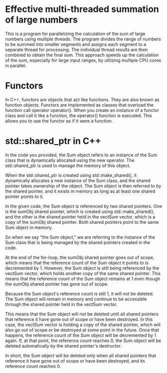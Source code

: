 # Effective multi-threaded summation of large numbers
This is a program for parallelizing the calculation of the sum of large numbers using multiple threads. 
The program divides the range of numbers to be summed into smaller segments and assigns each segment to a separate thread for processing.
The individual thread results are then combined to obtain the final sum. This approach speeds up the calculation of the sum, especially for large input ranges,
by utilizing multiple CPU cores in parallel.

# Functors
In C++, functors are objects that act like functions. They are also known as function objects.
Functors are implemented as classes that overload the function call operator operator(). 
When you create an instance of a functor class and call it like a function, 
the operator() function is executed. This allows you to use the functor as if it were a function.

# std::shared_ptr in C++
In the code you provided, the Sum object refers to an instance of the Sum class that is dynamically allocated using the new operator. The std::shared_ptr is used to manage the memory of this object.

When the std::shared_ptr is created using std::make_shared<Sum>(), it dynamically allocates a new instance of the Sum class, and the shared pointer takes ownership of the object. The Sum object is then referred to by the shared pointer, and it exists in memory as long as at least one shared pointer points to it.

In the given code, the Sum object is referenced by two shared pointers. One is the sumObj shared pointer, which is created using std::make_shared<Sum>(), and the other is the shared pointer held in the vectSum vector, which is a copy of the sumObj shared pointer. Both shared pointers point to the same Sum object in memory.

So when we say "the Sum object," we are referring to the instance of the Sum class that is being managed by the shared pointers created in the code.


At the end of the for-loop, the sumObj shared pointer goes out of scope, which means that the reference count of the Sum object it points to is decremented by 1. However, the Sum object is still being referenced by the vectSum vector, which holds another copy of the same shared pointer. This means that the reference count of the Sum object remains at 1 even though the sumObj shared pointer has gone out of scope.

Because the Sum object's reference count is still 1, it will not be deleted. The Sum object will remain in memory and continue to be accessible through the shared pointer held in the vectSum vector.

This means that the Sum object will not be deleted until all shared pointers that reference it have gone out of scope or have been destroyed. In this case, the vectSum vector is holding a copy of the shared pointer, which will also go out of scope or be destroyed at some point in the future. Once that happens, the reference count of the Sum object will be decremented by 1 again. If, at that point, the reference count reaches 0, the Sum object will be deleted automatically by the shared pointer's destructor.

In short, the Sum object will be deleted only when all shared pointers that reference it have gone out of scope or have been destroyed, and its reference count reaches 0.
